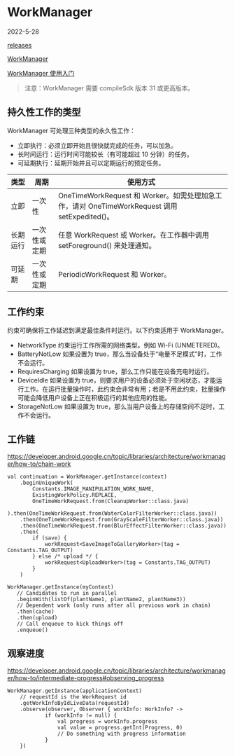# WorkManager

2022-5-28

[releases](https://developer.android.google.cn/jetpack/androidx/releases/work)

[WorkManager](https://developer.android.google.cn/topic/libraries/architecture/workmanager)

[WorkManager 使用入门](https://developer.android.google.cn/topic/libraries/architecture/workmanager/basics)

> 注意：WorkManager 需要 compileSdk 版本 31 或更高版本。

## 持久性工作的类型

WorkManager 可处理三种类型的永久性工作：

- 立即执行：必须立即开始且很快就完成的任务，可以加急。
- 长时间运行：运行时间可能较长（有可能超过 10 分钟）的任务。
- 可延期执行：延期开始并且可以定期运行的预定任务。


类型|周期|使用方式
---|---|---
立即|一次性|OneTimeWorkRequest 和 Worker。如需处理加急工作，请对 OneTimeWorkRequest 调用 setExpedited()。
长期运行|一次性或定期|任意 WorkRequest 或 Worker。在工作器中调用 setForeground() 来处理通知。
可延期|一次性或定期|PeriodicWorkRequest 和 Worker。


## 工作约束

约束可确保将工作延迟到满足最佳条件时运行。以下约束适用于 WorkManager。

- NetworkType	约束运行工作所需的网络类型。例如 Wi-Fi (UNMETERED)。
- BatteryNotLow	如果设置为 true，那么当设备处于“电量不足模式”时，工作不会运行。
- RequiresCharging	如果设置为 true，那么工作只能在设备充电时运行。
- DeviceIdle	如果设置为 true，则要求用户的设备必须处于空闲状态，才能运行工作。在运行批量操作时，此约束会非常有用；若是不用此约束，批量操作可能会降低用户设备上正在积极运行的其他应用的性能。
- StorageNotLow	如果设置为 true，那么当用户设备上的存储空间不足时，工作不会运行。

## 工作链

https://developer.android.google.cn/topic/libraries/architecture/workmanager/how-to/chain-work

```
val continuation = WorkManager.getInstance(context)
    .beginUniqueWork(
        Constants.IMAGE_MANIPULATION_WORK_NAME,
        ExistingWorkPolicy.REPLACE,
        OneTimeWorkRequest.from(CleanupWorker::class.java)
    ).then(OneTimeWorkRequest.from(WaterColorFilterWorker::class.java))
    .then(OneTimeWorkRequest.from(GrayScaleFilterWorker::class.java))
    .then(OneTimeWorkRequest.from(BlurEffectFilterWorker::class.java))
    .then(
        if (save) {
            workRequest<SaveImageToGalleryWorker>(tag = Constants.TAG_OUTPUT)
        } else /* upload */ {
            workRequest<UploadWorker>(tag = Constants.TAG_OUTPUT)
        }
    )
```

```
WorkManager.getInstance(myContext)
   // Candidates to run in parallel
   .beginWith(listOf(plantName1, plantName2, plantName3))
   // Dependent work (only runs after all previous work in chain)
   .then(cache)
   .then(upload)
   // Call enqueue to kick things off
   .enqueue()
```

## 观察进度

https://developer.android.google.cn/topic/libraries/architecture/workmanager/how-to/intermediate-progress#observing_progress

```
WorkManager.getInstance(applicationContext)
    // requestId is the WorkRequest id
    .getWorkInfoByIdLiveData(requestId)
    .observe(observer, Observer { workInfo: WorkInfo? ->
            if (workInfo != null) {
                val progress = workInfo.progress
                val value = progress.getInt(Progress, 0)
                // Do something with progress information
            }
    })
```